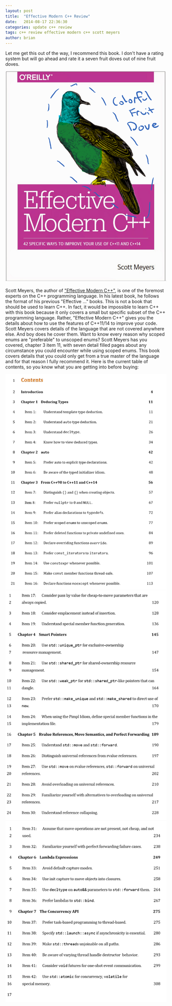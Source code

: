 ```yaml
---
layout: post
title:  "Effective Modern C++ Review"
date:   2014-08-17 22:36:30
categories: update c++ review
tags: c++ review effective modern c++ scott meyers
author: brian
---
```


Let me get this out of the way, I recommend this book. I don't have a rating system but will go ahead and rate it a seven fruit doves out of nine fruit doves.

[![Effective Modern C++](/assets/emc_fruit_dove.png "Fruit Dove")](http://shop.oreilly.com/product/0636920033707.do "O'Reilly")

Scott Meyers, the author of ["Effective Modern C++"](http://shop.oreilly.com/product/0636920033707.do), is one of the foremost experts on the C++ programming language. In his latest book, he follows the format of his previous "Effective ..." books. This is not a book that should be used to learn C++. In fact, it would be impossible to learn C++ with this book because it only covers a small but specific subset of the C++ programming language. Rather, "Effective Modern C++" gives you the details about how to use the features of C++11/14 to improve your code. Scott Meyers covers details of the language that are not covered anywhere else. And boy does he cover them. Want to know every reason why scoped enums are "preferable" to unscoped enums? Scott Meyers has you covered, chapter 3 item 11, with seven detail filled pages about any circumstance you could encounter while using scoped enums. This book covers details that you could only get from a true master of the language and for that reason I fully recommend it. Here is the current table of contents, so you know what you are getting into before buying:

![Table of Contents 0](\assets\efm_toc_0.png "Effective Modern C++ TOC 0")
![Table of Contents 1](\assets\efm_toc_1.png "Effective Modern C++ TOC 1")
![Table of Contents 2](\assets\efm_toc_2.png "Effective Modern C++ TOC 2")
